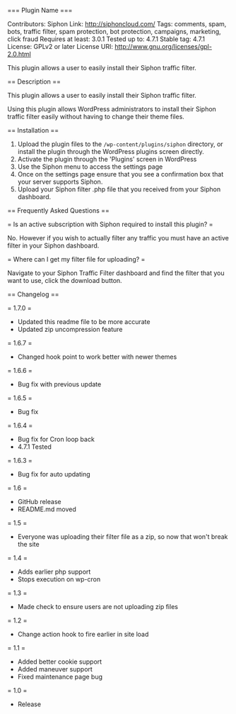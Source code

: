=== Plugin Name ===

Contributors: Siphon
Link: http://siphoncloud.com/
Tags: comments, spam, bots, traffic filter, spam protection, bot protection, campaigns, marketing, click fraud
Requires at least: 3.0.1
Tested up to: 4.7.1
Stable tag: 4.7.1
License: GPLv2 or later
License URI: http://www.gnu.org/licenses/gpl-2.0.html

This plugin allows a user to easily install their Siphon traffic filter.


== Description ==

This plugin allows a user to easily install their Siphon traffic filter.

Using this plugin allows WordPress administrators to install their Siphon traffic filter easily without having to change
their theme files.


== Installation ==

1. Upload the plugin files to the `/wp-content/plugins/siphon` directory, or install the plugin through the WordPress plugins screen directly.
2. Activate the plugin through the 'Plugins' screen in WordPress
3. Use the Siphon menu to access the settings page
4. Once on the settings page ensure that you see a confirmation box that your server supports Siphon.
5. Upload your Siphon filter .php file that you received from your Siphon dashboard.


== Frequently Asked Questions ==

= Is an active subscription with Siphon required to install this plugin? =

No. However if you wish to actually filter any traffic you must have an active filter in your Siphon dashboard.

= Where can I get my filter file for uploading? =

Navigate to your Siphon Traffic Filter dashboard and find the filter that you want to use, click the download button.

== Changelog ==

= 1.7.0 =
* Updated this readme file to be more accurate
* Updated zip uncompression feature

= 1.6.7 =
* Changed hook point to work better with newer themes

= 1.6.6 =
* Bug fix with previous update

= 1.6.5 =
* Bug fix

= 1.6.4 =
* Bug fix for Cron loop back
* 4.7.1 Tested

= 1.6.3 =
* Bug fix for auto updating

= 1.6 =
* GitHub release
* README.md moved

= 1.5 =
* Everyone was uploading their filter file as a zip, so now that won't break the site

= 1.4 =
* Adds earlier php support
* Stops execution on wp-cron

= 1.3 =
* Made check to ensure users are not uploading zip files

= 1.2 =
* Change action hook to fire earlier in site load

= 1.1 =
* Added better cookie support
* Added maneuver support
* Fixed maintenance page bug

= 1.0 =
* Release